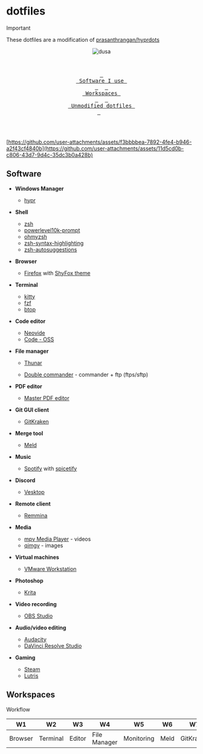 # dotfiles

> [!IMPORTANT]
> These dotfiles are a modification of [prasanthrangan/hyprdots](https://github.com/prasanthrangan/hyprdots)

<div align="center">
  
![dusa](https://github.com/user-attachments/assets/cb43197e-1543-489c-8bc2-197c9fc07f83)

<br>

<a href="#software"><kbd> <br> Software I use <br> </kbd></a>&ensp;&ensp;
<a href="#workspaces"><kbd> <br> Workspaces <br> </kbd></a>&ensp;&ensp;
<a href="https://github.com/prasanthrangan/hyprdots"><kbd> <br> Unmodified dotfiles <br> </kbd></a>&ensp;&ensp;

</div><br><br>

[https://github.com/user-attachments/assets/f3bbbbea-7892-4fe4-b946-a2f43cf4840b](https://github.com/user-attachments/assets/11d5cd0b-c806-43d7-9d4c-35dc3b0a428b)

## Software

- **Windows Manager**

  - [hypr](https://github.com/hyprwm/Hypr)

- **Shell**

  - [zsh](https://github.com/zsh-users/zsh)
  - [powerlevel10k-prompt](https://github.com/romkatv/powerlevel10k)
  - [ohmyzsh](https://github.com/ohmyzsh/ohmyzsh)
  - [zsh-syntax-highlighting](https://github.com/zsh-users/zsh-syntax-highlighting)
  - [zsh-autosuggestions](https://github.com/zsh-users/zsh-autosuggestions)

- **Browser**

  - [Firefox](https://archlinux.org/packages/extra/x86_64/firefox/) with [ShyFox theme](https://github.com/Naezr/ShyFox)

- **Terminal**

  - [kitty](https://github.com/kovidgoyal/kitty)
  - [fzf](https://github.com/junegunn/fzf)
  - [btop](https://github.com/aristocratos/btop)

- **Code editor**

  - [Neovide](https://github.com/neovide/neovide)
  - [Code - OSS](https://github.com/microsoft/vscode)

- **File manager**

  - [Thunar](https://github.com/xfce-mirror/thunar)

  - [Double commander](https://github.com/doublecmd/doublecmd) - commander + ftp (ftps/sftp)

- **PDF editor**

  - [Master PDF editor](https://aur.archlinux.org/packages/masterpdfeditor)

- **Git GUI client**

  - [GitKraken](https://aur.archlinux.org/packages/gitkraken)

- **Merge tool**

  - [Meld](https://github.com/GNOME/meld)

- **Music**

  - [Spotify](https://aur.archlinux.org/packages/spotify) with [spicetify](https://github.com/spicetify/cli)

- **Discord**

  - [Vesktop](https://github.com/Vencord/Vesktop)

- **Remote client**

  - [Remmina](https://github.com/FreeRDP/Remmina)

- **Media**

  - [mpv Media Player](https://archlinux.org/packages/extra/x86_64/mpv/) - videos
  - [qimgv](https://github.com/easymodo/qimgv) - images

- **Virtual machines**

  - [VMware Workstation](https://aur.archlinux.org/packages/vmware-workstation)

- **Photoshop**

  - [Krita](https://github.com/KDE/krita)

- **Video recording**

  - [OBS Studio](https://github.com/obsproject/obs-studio)

- **Audio/video editing**

  - [Audacity](https://github.com/audacity/audacity)
  - [DaVinci Resolve Studio](https://aur.archlinux.org/packages/davinci-resolve-studio)
 
- **Gaming**

  - [Steam](https://archlinux.org/packages/multilib/x86_64/steam-native-runtime/)
  - [Lutris](https://archlinux.org/packages/extra/any/lutris/)

## Workspaces

Workflow

<div align="center">
  
| W1      | W2       | W3     | W4           | W5         | W6   | W7        | W8      | W9     | W10   |
| ------- | -------- | ------ | ------------ | ---------- | ---- | --------- | ------- | ------ | ----- |
| Browser | Terminal | Editor | File Manager | Monitoring | Meld | GitKraken | Spotify | Remote |  Misc |

</div>
